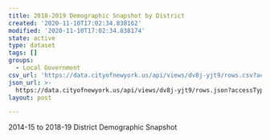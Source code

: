 ```yaml
---
title: 2018-2019 Demographic Snapshot by District
created: '2020-11-10T17:02:34.838162'
modified: '2020-11-10T17:02:34.838174'
state: active
type: dataset
tags: []
groups:
  - Local Government
csv_url: 'https://data.cityofnewyork.us/api/views/dv8j-yjt9/rows.csv?accessType=DOWNLOAD'
json_url: >-
  https://data.cityofnewyork.us/api/views/dv8j-yjt9/rows.json?accessType=DOWNLOAD
layout: post

---
```

2014-15 to 2018-19 District Demographic Snapshot
